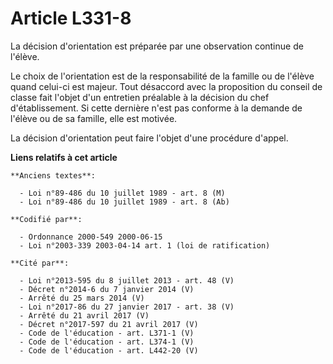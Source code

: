 # Article L331-8

La décision d'orientation est préparée par une observation continue de l'élève.

Le choix de l'orientation est de la responsabilité de la famille ou de l'élève quand celui-ci est majeur. Tout désaccord avec
la proposition du conseil de classe fait l'objet d'un entretien préalable à la décision du chef d'établissement. Si cette
dernière n'est pas conforme à la demande de l'élève ou de sa famille, elle est motivée.

La décision d'orientation peut faire l'objet d'une procédure d'appel.

**Liens relatifs à cet article**

	**Anciens textes**:

	  - Loi n°89-486 du 10 juillet 1989 - art. 8 (M)
	  - Loi n°89-486 du 10 juillet 1989 - art. 8 (Ab)

	**Codifié par**:

	  - Ordonnance 2000-549 2000-06-15
	  - Loi n°2003-339 2003-04-14 art. 1 (loi de ratification)

	**Cité par**:

	  - Loi n°2013-595 du 8 juillet 2013 - art. 48 (V)
	  - Décret n°2014-6 du 7 janvier 2014 (V)
	  - Arrêté du 25 mars 2014 (V)
	  - Loi n°2017-86 du 27 janvier 2017 - art. 38 (V)
	  - Arrêté du 21 avril 2017 (V)
	  - Décret n°2017-597 du 21 avril 2017 (V)
	  - Code de l'éducation - art. L371-1 (V)
	  - Code de l'éducation - art. L374-1 (V)
	  - Code de l'éducation - art. L442-20 (V)
